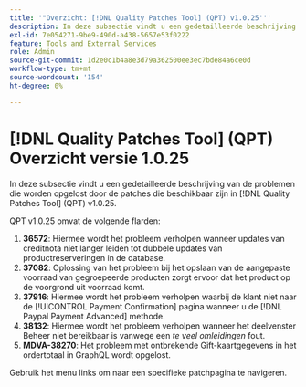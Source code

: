 ```yaml
---
title: '"Overzicht: [!DNL Quality Patches Tool] (QPT) v1.0.25'''
description: In deze subsectie vindt u een gedetailleerde beschrijving van de problemen die worden opgelost door de patches die beschikbaar zijn in [!DNL Quality Patches Tool] (QPT) v1.0.25.
exl-id: 7e054271-9be9-490d-a438-5657e53f0222
feature: Tools and External Services
role: Admin
source-git-commit: 1d2e0c1b4a8e3d79a362500ee3ec7bde84a6ce0d
workflow-type: tm+mt
source-wordcount: '154'
ht-degree: 0%

---
```


# [!DNL Quality Patches Tool] (QPT) Overzicht versie 1.0.25

In deze subsectie vindt u een gedetailleerde beschrijving van de problemen die worden opgelost door de patches die beschikbaar zijn in [!DNL Quality Patches Tool] (QPT) v1.0.25.

QPT v1.0.25 omvat de volgende flarden:

1. **36572**: Hiermee wordt het probleem verholpen wanneer updates van creditnota niet langer leiden tot dubbele updates van productreserveringen in de database.
1. **37082**: Oplossing van het probleem bij het opslaan van de aangepaste voorraad van gegroepeerde producten zorgt ervoor dat het product op de voorgrond uit voorraad komt.
1. **37916**: Hiermee wordt het probleem verholpen waarbij de klant niet naar de [!UICONTROL Payment Confirmation] pagina wanneer u de [!DNL Paypal Payment Advanced] methode.
1. **38132**: Hiermee wordt het probleem verholpen wanneer het deelvenster Beheer niet bereikbaar is vanwege een *te veel omleidingen* fout.
1. **MDVA-38270**: Het probleem met ontbrekende Gift-kaartgegevens in het ordertotaal in GraphQL wordt opgelost.

Gebruik het menu links om naar een specifieke patchpagina te navigeren.
